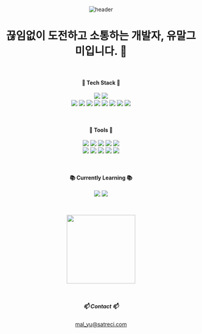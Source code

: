 <div align="center">

![header](https://capsule-render.vercel.app/api?type=waving&text=Malgumi&color=gradient&height=250&section=header&fontSize=70&fontcolor=white)

# 끊임없이 도전하고 소통하는 개발자, 유말그미입니다. 👋

<br>

#### 🔨 Tech Stack 🔨

<img src="https://img.shields.io/badge/-C%23-000000?logo=Csharp&style=flat"/> <img src="https://img.shields.io/badge/Java-02569B?style=flat-square"/>
<br><img src="https://img.shields.io/badge/JavaScript-F7DF1E?style=flat-square&logo=JavaScript&logoColor=white"/> <img src="https://img.shields.io/badge/C-A8B9CC?style=flat-square&logo=C&logoColor=white"/> <img src="https://img.shields.io/badge/HTML-E34F26?style=flat-square&logo=html5&logoColor=white"/> <img src="https://img.shields.io/badge/Dart-0175C2?style=flat-square&logo=dart&logoColor=white"/> <img src="https://img.shields.io/badge/Python-3776AB?style=flat-square&logo=python&logoColor=white"/> <img src="https://img.shields.io/badge/MySQL-3776AB?style=flat-square&logo=mysql&logoColor=white"/> <img src="https://img.shields.io/badge/Flutter-02569B?style=flat-square&logo=flutter&logoColor=white"/> <img src="https://img.shields.io/badge/Node.js-02569B?style=flat-square&logo=nodedotjs&logoColor=white"/>

<br>

#### 🔧 Tools 🔧

<img src="https://img.shields.io/badge/Git-F05032?style=flat-square&logo=git&logoColor=white"/> <img src="https://img.shields.io/badge/github-181717?style=flat-square&logo=github&logoColor=white"/> <img src="https://img.shields.io/badge/Notion-000000?style=flat-square&logo=notion&logoColor=white"/> <img src="https://img.shields.io/badge/Discord-5865F2?style=flat-square&logo=discord&logoColor=white"/> <img src="https://img.shields.io/badge/Slack-4A154B?style=flat-square&logo=slack&logoColor=white"/> 
<br> 
<img src="https://img.shields.io/badge/Eclipse IDE-2C2255?style=flat-square&logo=eclipseide&logoColor=white"/> <img src="https://img.shields.io/badge/Anaconda-44A833?style=flat-square&logo=anaconda&logoColor=white"/> <img src="https://img.shields.io/badge/IntelliJ IDEA-44A833?style=flat-square&logo=intellijidea&logoColor=white"/> <img src="https://img.shields.io/badge/VisualStudio-5C2D91?style=flat-square&logo=visualstudio&logoColor=white"/> <img src="https://img.shields.io/badge/VisualStudioCode-007ACC?style=flat-square&logo=visualstudiocode&logoColor=white"/>

<br>

#### 📚 Currently Learning 📚

<img src="https://img.shields.io/badge/-C%23-000000?logo=Csharp&style=flat"/> <img src="https://img.shields.io/badge/Java-02569B?style=flat-square"/>

<br>


<a href="https://github.com/imysh578"><img align="center" style="height:180px" src="https://github-readme-stats.vercel.app/api/top-langs/?username=malgumi&layout=compact&theme=nord&hide_border=true" /></a>

<br>


##### 📫 Contact 📫 

mal_yu@satreci.com

</div>
